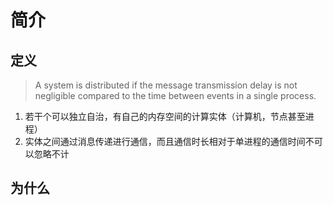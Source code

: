 # 简介
## 定义
> A system is distributed if the message transmission delay is not negligible compared to the time between events in a single process.
1. 若干个可以独立自治，有自己的内存空间的计算实体（计算机，节点甚至进程）
2. 实体之间通过消息传递进行通信，而且通信时长相对于单进程的通信时间不可以忽略不计
## 为什么